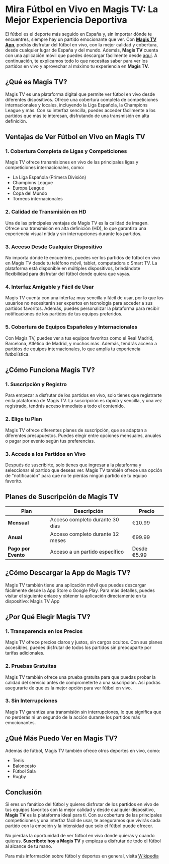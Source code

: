 # Mira Fútbol en Vivo en Magis TV: La Mejor Experiencia Deportiva

El fútbol es el deporte más seguido en España y, sin importar dónde te encuentres, siempre hay un partido emocionante que ver. Con **[Magis TV App](https://themagistv.pro/)**, podrás disfrutar del fútbol en vivo, con la mejor calidad y cobertura, desde cualquier lugar de España y del mundo. Además, **Magis TV** cuenta con una aplicación móvil que puedes descargar fácilmente desde [aquí](https://themagistv.pro/). A continuación, te explicamos todo lo que necesitas saber para ver los partidos en vivo y aprovechar al máximo tu experiencia en **Magis TV**.

## ¿Qué es Magis TV?

Magis TV es una plataforma digital que permite ver fútbol en vivo desde diferentes dispositivos. Ofrece una cobertura completa de competiciones internacionales y locales, incluyendo la Liga Española, la Champions League y más. Con su interfaz sencilla, puedes acceder fácilmente a los partidos que más te interesan, disfrutando de una transmisión en alta definición.

## Ventajas de Ver Fútbol en Vivo en Magis TV

### 1. **Cobertura Completa de Ligas y Competiciones**
Magis TV ofrece transmisiones en vivo de las principales ligas y competiciones internacionales, como:

- La Liga Española (Primera División)
- Champions League
- Europa League
- Copa del Mundo
- Torneos internacionales

### 2. **Calidad de Transmisión en HD**
Una de las principales ventajas de Magis TV es la calidad de imagen. Ofrece una transmisión en alta definición (HD), lo que garantiza una experiencia visual nítida y sin interrupciones durante los partidos.

### 3. **Acceso Desde Cualquier Dispositivo**
No importa dónde te encuentres, puedes ver los partidos de fútbol en vivo en Magis TV desde tu teléfono móvil, tablet, computadora o Smart TV. La plataforma está disponible en múltiples dispositivos, brindándote flexibilidad para disfrutar del fútbol donde quiera que vayas.

### 4. **Interfaz Amigable y Fácil de Usar**
Magis TV cuenta con una interfaz muy sencilla y fácil de usar, por lo que los usuarios no necesitarán ser expertos en tecnología para acceder a sus partidos favoritos. Además, puedes personalizar la plataforma para recibir notificaciones de los partidos de tus equipos preferidos.

### 5. **Cobertura de Equipos Españoles y Internacionales**
Con Magis TV, puedes ver a tus equipos favoritos como el Real Madrid, Barcelona, Atlético de Madrid, y muchos más. Además, tendrás acceso a partidos de equipos internacionales, lo que amplía tu experiencia futbolística.

## ¿Cómo Funciona Magis TV?

### 1. **Suscripción y Registro**
Para empezar a disfrutar de los partidos en vivo, solo tienes que registrarte en la plataforma de Magis TV. La suscripción es rápida y sencilla, y una vez registrado, tendrás acceso inmediato a todo el contenido.

### 2. **Elige tu Plan**
Magis TV ofrece diferentes planes de suscripción, que se adaptan a diferentes presupuestos. Puedes elegir entre opciones mensuales, anuales o pagar por evento según tus preferencias.

### 3. **Accede a los Partidos en Vivo**
Después de suscribirte, solo tienes que ingresar a la plataforma y seleccionar el partido que deseas ver. Magis TV también ofrece una opción de "notificación" para que no te pierdas ningún partido de tu equipo favorito.

## Planes de Suscripción de Magis TV

| Plan             | Descripción                        | Precio         |
|------------------|------------------------------------|----------------|
| **Mensual**      | Acceso completo durante 30 días    | €10.99         |
| **Anual**        | Acceso completo durante 12 meses  | €99.99         |
| **Pago por Evento** | Acceso a un partido específico | Desde €5.99    |

## ¿Cómo Descargar la App de Magis TV?

Magis TV también tiene una aplicación móvil que puedes descargar fácilmente desde la App Store o Google Play. Para más detalles, puedes visitar el siguiente enlace y obtener la aplicación directamente en tu dispositivo: Magis TV App

## ¿Por Qué Elegir Magis TV?

### 1. **Transparencia en los Precios**
Magis TV ofrece precios claros y justos, sin cargos ocultos. Con sus planes accesibles, puedes disfrutar de todos los partidos sin preocuparte por tarifas adicionales.

### 2. **Pruebas Gratuitas**
Magis TV también ofrece una prueba gratuita para que puedas probar la calidad del servicio antes de comprometerte a una suscripción. Así podrás asegurarte de que es la mejor opción para ver fútbol en vivo.

### 3. **Sin Interrupciones**
Magis TV garantiza una transmisión sin interrupciones, lo que significa que no perderás ni un segundo de la acción durante los partidos más emocionantes.

## ¿Qué Más Puedo Ver en Magis TV?

Además de fútbol, Magis TV también ofrece otros deportes en vivo, como:

- Tenis
- Baloncesto
- Fútbol Sala
- Rugby

## Conclusión

Si eres un fanático del fútbol y quieres disfrutar de los partidos en vivo de tus equipos favoritos con la mejor calidad y desde cualquier dispositivo, **Magis TV** es la plataforma ideal para ti. Con su cobertura de las principales competiciones y una interfaz fácil de usar, te aseguramos que vivirás cada partido con la emoción y la intensidad que solo el fútbol puede ofrecer.

No pierdas la oportunidad de ver fútbol en vivo donde quieras y cuando quieras. **Suscríbete hoy a Magis TV** y empieza a disfrutar de todo el fútbol al alcance de tu mano.

Para más información sobre fútbol y deportes en general, visita [Wikipedia](https://es.wikipedia.org/wiki/F%C3%BAtbol)
